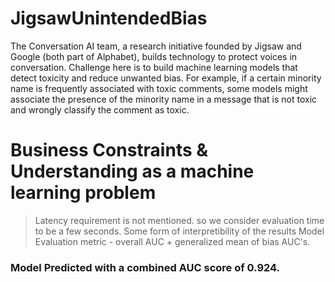 # JigsawUnintendedBias
The Conversation AI team, a research initiative founded by Jigsaw and Google (both part of Alphabet), builds technology to protect voices in conversation. Challenge here is to build machine learning models that detect toxicity and reduce unwanted bias. For example, if a certain minority name is frequently associated with toxic comments, some models might associate the presence of the minority name in a message that is not toxic and wrongly classify the comment as toxic.

# Business Constraints & Understanding as a machine learning problem
> Latency requirement is not mentioned. so we consider evaluation time to be a few seconds.
> Some form of interpretibility of the results
> Model Evaluation metric - overall AUC + generalized mean of bias AUC's.

### Model Predicted with a combined AUC score of 0.924.
